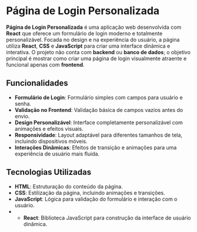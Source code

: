 # Página de Login Personalizada

**Página de Login Personalizada** é uma aplicação web desenvolvida com **React** que oferece um formulário de login moderno e totalmente personalizável. Focada no design e na experiência do usuário, a página utiliza **React**, **CSS** e **JavaScript** para criar uma interface dinâmica e interativa. O projeto não conta com **backend** ou **banco de dados**; o objetivo principal é mostrar como criar uma página de login visualmente atraente e funcional apenas com **frontend**.

## Funcionalidades

- **Formulário de Login**: Formulário simples com campos para usuário e senha.
- **Validação no Frontend**: Validação básica de campos vazios antes do envio.
- **Design Personalizável**: Interface completamente personalizável com animações e efeitos visuais.
- **Responsividade**: Layout adaptável para diferentes tamanhos de tela, incluindo dispositivos móveis.
- **Interações Dinâmicas**: Efeitos de transição e animações para uma experiência de usuário mais fluida.

## Tecnologias Utilizadas

- **HTML**: Estruturação do conteúdo da página.
- **CSS**: Estilização da página, incluindo animações e transições.
- **JavaScript**: Lógica para validação do formulário e interação com o usuário.
- - **React**: Biblioteca JavaScript para construção da interface de usuário dinâmica.
